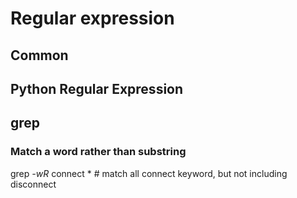 # Regular expression

## Common

## Python Regular Expression

## grep 
### Match a word rather than substring

grep  *-wR*  connect  *  # match all connect keyword, but not including disconnect 
